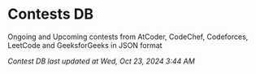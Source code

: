 # Contests DB

Ongoing and Upcoming contests from AtCoder, CodeChef, Codeforces, LeetCode and GeeksforGeeks in JSON format

*Contest DB last updated at Wed, Oct 23, 2024 3:44 AM*  
